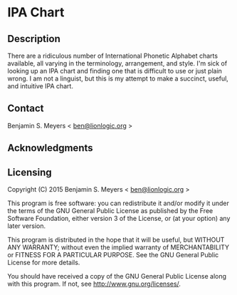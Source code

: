 # IPA Chart

## Description

There are a ridiculous number of International Phonetic Alphabet charts available, all varying in the terminology, arrangement, and style. I'm sick of looking up an IPA chart and finding one that is difficult to use or just plain wrong. I am not a linguist, but this is my attempt to make a succinct, useful, and intuitive IPA chart.

## Contact

Benjamin S. Meyers < <ben@lionlogic.org> >

## Acknowledgments

## Licensing

Copyright (C) 2015 Benjamin S. Meyers < <ben@lionlogic.org> >

This program is free software: you can redistribute it and/or modify
it under the terms of the GNU General Public License as published by
the Free Software Foundation, either version 3 of the License, or
(at your option) any later version.

This program is distributed in the hope that it will be useful,
but WITHOUT ANY WARRANTY; without even the implied warranty of
MERCHANTABILITY or FITNESS FOR A PARTICULAR PURPOSE.  See the
GNU General Public License for more details.

You should have received a copy of the GNU General Public License
along with this program.  If not, see <http://www.gnu.org/licenses/>.

